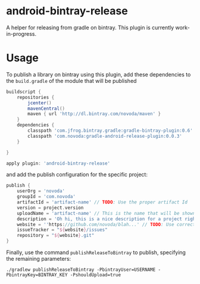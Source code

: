 android-bintray-release
=============================

A helper for releasing from gradle on bintray.
This plugin is currently work-in-progress.

Usage
=============================
To publish a library on bintray using this plugin, add these dependencies to the `build.gradle` of the module that will be published

```groovy
buildscript {
    repositories {
        jcenter()
        mavenCentral()
        maven { url 'http://dl.bintray.com/novoda/maven' }
    }
    dependencies {
        classpath 'com.jfrog.bintray.gradle:gradle-bintray-plugin:0.6'
        classpath 'com.novoda:gradle-android-release-plugin:0.0.3'
    }

}

apply plugin: 'android-bintray-release'
```

and add the publish configuration for the specific project:

```groovy
publish {
    userOrg = 'novoda'
    groupId = 'com.novoda'
    artifactId = 'artifact-name' // TODO: Use the proper artifact Id
    version = project.version
    uploadName = 'artifact-name' // This is the name that will be shown in bintray
    description = 'Oh hi, this is a nice description for a project right?' // TODO: Use right description
    website = ''https://github.com/novoda/blah...' // TODO: Use correct URL
    issueTracker = "${website}/issues"
    repository = "${website}.git"
}
```

Finally, use the command `publishReleaseToBintray` to publish, specifying the remaining parameters:
```
./gradlew publishReleaseToBintray -PbintrayUser=USERNAME -PbintrayKey=BINTRAY_KEY -PshouldUpload=true
```
